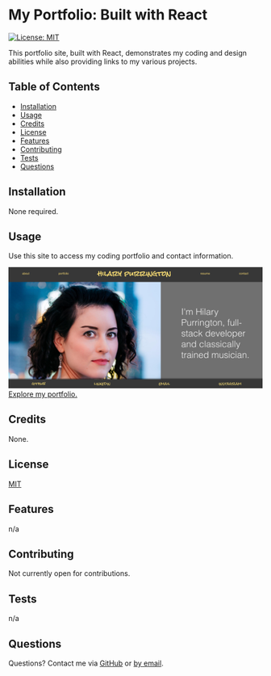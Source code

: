 
  
  # My Portfolio: Built with React

  [![License: MIT](https://img.shields.io/badge/License-MIT-yellow.svg)](https://opensource.org/licenses/MIT)

  This portfolio site, built with React, demonstrates my coding and design abilities while also providing links to my various projects. 

  ## Table of Contents
  * [Installation](#installation)
  * [Usage](#usage)
  * [Credits](#credits)
  * [License](#license)
  * [Features](#features)
  * [Contributing](#contributing)
  * [Tests](#tests)
  * [Questions](#questions)

  ## Installation
  None required. 

  ## Usage
  Use this site to access my coding portfolio and contact information.
  
  ![My portfolio](https://github.com/hpurring/react-portfolio/blob/main/src/assets/photos/react-app-screenshot.png)
  [Explore my portfolio.](https://hpurring.github.io)


  ## Credits
  None.

  ## License 
  [MIT](https://choosealicense.com/licenses/mit/)

  ## Features
  n/a

  ## Contributing
  Not currently open for contributions.

  ## Tests
  n/a

  ## Questions
  Questions? Contact me via [GitHub](https://github.com/hpurring) or [by email](mailto:hilarypurrington@gmail.com).

